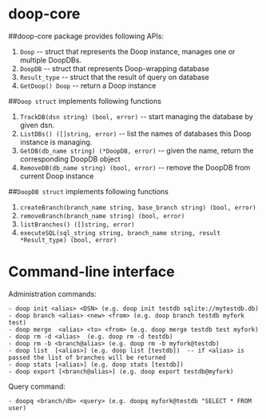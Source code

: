 doop-core
=========

##doop-core package provides following APIs:

1. `Doop` -- struct that represents the Doop instance, manages one or multiple DoopDBs.
1. `DoopDB` -- struct that represents Doop-wrapping database 
0. `Result_type`  -- struct that the result of query on database
1. `GetDoop() Doop`  -- return a Doop instance

##`Doop struct` implements following functions
1. `TrackDB(dsn string) (bool, error)` -- start managing the database by given dsn.
2. `ListDBs() ([]string, error)` -- list the names of databases this Doop instance is managing.
3. `GetDB(db_name string) (*DoopDB, error)` -- given the name, return the corresponding DoopDB object 
4. `RemoveDB(db_name string) (bool, error)` -- remove the DoopDB from current Doop instance

##`DoopDB struct` implements following functions
1. `createBranch(branch_name string, base_branch string) (bool, error)`
2. `removeBranch(branch_name string) (bool, error)`
3. `listBranches() ([]string, error)` 
4. `executeSQL(sql_string string, branch_name string, result *Result_type) (bool, error)`


Command-line interface
=======================
Administration commands:
```
- doop init <alias> <DSN> (e.g. doop init testdb sqlite://mytestdb.db)
- doop branch <alias> <new> <from> (e.g. doop branch testdb myfork test)
- doop merge  <alias> <to> <from> (e.g. doop merge testdb test myfork)
- doop rm -d <alias>  (e.g. doop rm -d testdb)
- doop rm -b <branch@alias> (e.g. doop rm -b myfork@testdb)
- doop list  [<alias>] (e.g. doop list [testdb])  -- if <alias> is passed the list of branches will be returned
- doop stats [<alias>] (e.g. doop stats [testdb])
- doop export [<branch@alias>] (e.g. doop export testdb@myfork)
```

Query command:
```
- doopq <branch/db> <query> (e.g. doopq myfork@testdb "SELECT * FROM user)
```
